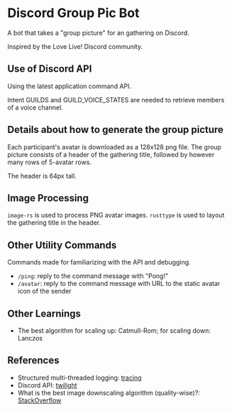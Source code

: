# Discord Group Pic Bot

A bot that takes a "group picture" for an gathering on Discord.

Inspired by the Love Live! Discord community.

## Use of Discord API

Using the latest application command API.

Intent GUILDS and GUILD_VOICE_STATES are needed to retrieve members of a voice channel.

## Details about how to generate the group picture

Each participant's avatar is downloaded as a 128x128 png file. The group picture consists of a header of the gathering title, followed by however many rows of 5-avatar rows.

The header is 64px tall.

## Image Processing

`image-rs` is used to process PNG avatar images. `rusttype` is used to layout the gathering title in the header.

## Other Utility Commands

Commands made for familiarizing with the API and debugging.

- `/ping`: reply to the command message with "Pong!"
- `/avatar`: reply to the command message with URL to the static avatar icon of the sender

## Other Learnings

- The best algorithm for scaling up: Catmull-Rom; for scaling down: Lanczos 

## References

* Structured multi-threaded logging: [tracing](https://docs.rs/tracing/0.1.25/tracing/index.htm)
* Discord API: [twilight](https://twilight.rs)
* What is the best image downscaling algorithm (quality-wise)?: [StackOverflow](https://stackoverflow.com/a/6171860)